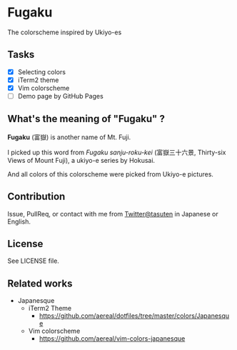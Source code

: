 # Fugaku
The colorscheme inspired by Ukiyo-es

## Tasks
- [x] Selecting colors
- [x] iTerm2 theme
- [x] Vim colorscheme
- [ ] Demo page by GitHub Pages

## What's the meaning of "Fugaku" ?
**Fugaku** (富嶽) is another name of Mt. Fuji.

I picked up this word from  *Fugaku sanju-roku-kei* (富嶽三十六景, Thirty-six Views of Mount Fuji), a ukiyo-e series by Hokusai.

And all colors of this colorscheme were picked from Ukiyo-e pictures.

## Contribution
Issue, PullReq, or contact with me from [Twitter@tasuten](https://twitter.com/tasuten) in Japanese or English.

## License
See LICENSE file.

## Related works
- Japanesque
    -  iTerm2 Theme
        - https://github.com/aereal/dotfiles/tree/master/colors/Japanesque
    -  Vim colorscheme
        -  https://github.com/aereal/vim-colors-japanesque



